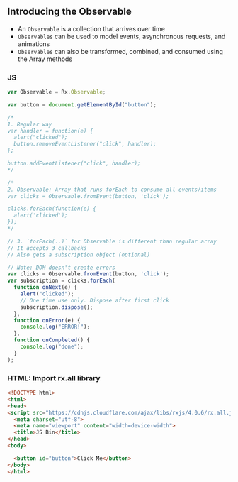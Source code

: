 ## Introducing the Observable
- An `Observable` is a collection that arrives over time
- `Observables` can be used to model events, asynchronous requests, and animations
- `Observables` can also be transformed, combined, and consumed using the Array methods

### JS
```js
var Observable = Rx.Observable;

var button = document.getElementById("button");

/*
1. Regular way
var handler = function(e) {
  alert("clicked");
  button.removeEventListener("click", handler);
};

button.addEventListener("click", handler);
*/

/*
2. Observable: Array that runs forEach to consume all events/items
var clicks = Observable.fromEvent(button, 'click');

clicks.forEach(function(e) {
  alert('clicked');
});
*/

// 3. `forEach(..)` for Observable is different than regular array
// It accepts 3 callbacks
// Also gets a subscription object (optional)

// Note: DOM doesn't create errors
var clicks = Observable.fromEvent(button, 'click');
var subscription = clicks.forEach(
  function onNext(e) {
    alert("clicked");
    // One time use only. Dispose after first click
    subscription.dispose();
  },
  function onError(e) {
    console.log("ERROR!");
  },
  function onCompleted() {
    console.log("done");
  }
);
```

### HTML: Import rx.all library
```html
<!DOCTYPE html>
<html>
<head>
<script src="https://cdnjs.cloudflare.com/ajax/libs/rxjs/4.0.6/rx.all.js"></script>
  <meta charset="utf-8">
  <meta name="viewport" content="width=device-width">
  <title>JS Bin</title>
</head>
<body>

  <button id="button">Click Me</button>
</body>
</html>
```
